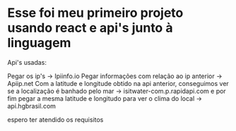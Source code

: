 # Esse foi meu primeiro projeto usando react e api's junto à linguagem

Api's usadas: 

Pegar os ip's -> Ipiinfo.io
Pegar informações com relação ao ip anterior -> Apiip.net
Com a latitude e longitude obtido na api anterior, conseguimos ver se a localização é banhado pelo mar -> isitwater-com.p.rapidapi.com
e por fim pegar a mesma latitude e longitudo para ver o clima do local -> api.hgbrasil.com


espero ter atendido os requisitos
